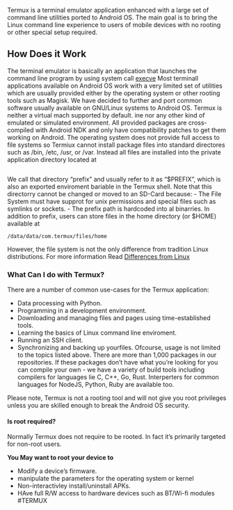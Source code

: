Termux is a terminal emulator application enhanced with a large set of command line utilities ported to Android OS. The main goal is to bring the Linux command line experience to users of mobile devices with no rooting or other special setup required. 

## How Does it Work
The terminal emulator is basically an application that launches the command line program by using system call [execve](https://www.man7.org/linux/man-pages/man2/execve.2.html)
Most terminall applications available on Android OS work with a very limited set of utilities which are usually provided either by the operating system or other rooting tools such as Magisk. We have decided to further and port common software usually available on GNU/Linux systems to Android OS.
Termux is neither a virtual mach supported by default.
ine nor any other kind of emulated or simulated environment. All provided packages are cross-compiled with Android NDK and only have compatibility patches to get them working on Android. The operating system does not provide full access to file systems so Termiux cannot install package files into standard directores such as /bin, /etc, /usr, or /var. Instead all files are installed into the private application directory located at
```/data/data/com.termux/files/usr
```
We call that directory “prefix” and usually refer to it as “$PREFIX”, which is also an exported enviroment bariable in the Termux shell. Note that this directorry cannot be changed or moved to an SD-Card because:
	- The File System must have supprot for unix permissions and special files such as symlinks or  sockets.
	- The prefix path is hardcoded into al binarries. 
In addition to prefix, users can store files in the home directory (or $HOME) available at 
```]
/data/data/com.termux/files/home
```
However, the file system is not the only difference from tradition Linux distributions. For more information Read [Differences from Linux](https://wiki.termux.com/wiki/Differences_from_Linux)

### What Can I do with Termux?
There are a number of common use-cases for the Termux application:
- Data processing with Python.
- Programming in a development environment.
- Downloading and managing files and pages using time-established tools.
- Learning the basics of Linux command line enviroment.
- Running an SSH client.
- Synchronizing and backing up yourfiles.
Ofcourse, usage is not limited to the topics listed above. There are more than 1,000 packages in our repositories. If these packages don’t have what you’re looking for you can compile your own - we have a variety of build tools including compilers for languages lie C, C++, Go, Rust. Interperters for common languages for NodeJS, Python, Ruby are available too.

Please note, Termux is not a rooting tool and will not give you root privileges unless you are skilled enough to break the Android OS security.

#### Is root required?
Normally Termux does not require to be rooted. In fact it’s primarily targeted for non-root users.

**You May want to root your device to**
- Modify a device’s firmware.
- manipulate the parameters for the operating system or kernel
- Non-interactivley install/uninstall APKs.
- HAve full R/W access to hardware devices such as BT/Wi-fi modules
#TERMUX 